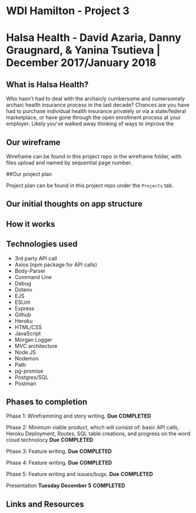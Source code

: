 # WDI Hamilton - Project 3
# Halsa Health - David Azaria, Danny Graugnard, & Yanina Tsutieva | December 2017/January 2018

## What is Halsa Health?

Who hasn't had to deal with the archaicly cumbersome and cumersomely archaic health insurance process in the last decade? Chances are you have had to purchase individual health insurance privately or via a state/federal marketplace, or have gone through the open enrollment process at your employer. Likely you've walked away thinking of ways to improve the 

## Our wireframe

Wireframe can be found in this project repo in the wireframe folder, with files upload and named by sequential page number.

##Our project plan

Project plan can be found in this project repo under the `Projects` tab.

## Our initial thoughts on app structure


## How it works


## Technologies used

* 3rd party API call
* Axios (npm package for API calls)
* Body-Parser
* Command Line
* Debug 
* Dotenv
* EJS 
* ESLint 
* Express
* Github
* Heroku
* HTML/CSS
* JavaScript
* Morgan Logger
* MVC architecture
* Node.JS
* Nodemon
* Path
* pg-promise
* Postgres/SQL
* Postman

## Phases to completion

Phase 1: Wireframming and story writing. **Due** **COMPLETED**

Phase 2: Minimum viable product, which will consist of: basic API calls, Heroku Deployment, Routes, SQL table creations, and progress on the word cloud technolocy **Due** **COMPLETED**

Phase 3: Feature writing. **Due** **COMPLETED**

Phase 4: Feature writing. **Due** **COMPLETED**

Phase 5: Feature writing and issues/bugs. **Due** **COMPLETED**

Presentation **Tuesday December 5** **COMPLETED**

## Links and Resources


